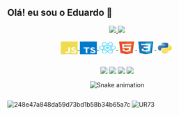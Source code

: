 ## Olá! eu sou o Eduardo 🖖
<div align="center">
  <a href="https://github.com/gudangnin">
  <img height="180em" src="https://github-readme-stats.vercel.app/api?username=gudangnin&show_icons=true&theme=dracula&include_all_commits=true&count_private=true"/>
  <img height="180em" src="https://github-readme-stats.vercel.app/api/top-langs/?username=gudangnin&layout=compact&langs_count=7&theme=dracula"/>
</div>
  
<div align="center" style="display: inline_block"><br>
  <img align="center" alt="edu-Js" height="30" width="40" src="https://raw.githubusercontent.com/devicons/devicon/master/icons/javascript/javascript-plain.svg">
  <img align="center" alt="edu-Ts" height="30" width="40" src="https://raw.githubusercontent.com/devicons/devicon/master/icons/typescript/typescript-plain.svg">
  <img align="center" alt="edu-React" height="30" width="40" src="https://raw.githubusercontent.com/devicons/devicon/master/icons/react/react-original.svg">
  <img align="center" alt="edu-HTML" height="30" width="40" src="https://raw.githubusercontent.com/devicons/devicon/master/icons/html5/html5-original.svg">
  <img align="center" alt="edu-CSS" height="30" width="40" src="https://raw.githubusercontent.com/devicons/devicon/master/icons/css3/css3-original.svg">
  <img align="center" alt="edu-Python" height="30" width="40" src="https://raw.githubusercontent.com/devicons/devicon/master/icons/python/python-original.svg">
</div>

  ##
  
<div align="center"> 
  <a href="https://www.instagram.com/gudangnin/" target="_blank"><img src="https://img.shields.io/badge/-Instagram-%23E4405F?style=for-the-badge&logo=instagram&logoColor=white" target="_blank"></a>
 <a href="https://discord.com/channels/983439747101904937/983439747550679071" target="_blank"><img src="https://img.shields.io/badge/Discord-7289DA?style=for-the-badge&logo=discord&logoColor=white" target="_blank"></a> 
  <a href = "mailto:eduardo.guadagnin15@gmail.com"><img src="https://img.shields.io/badge/-Gmail-%23333?style=for-the-badge&logo=gmail&logoColor=white" target="_blank"></a>
  <a href="https://www.linkedin.com/in/eduardo-guadagnin-a7362b216/" target="_blank"><img src="https://img.shields.io/badge/-LinkedIn-%230077B5?style=for-the-badge&logo=linkedin&logoColor=white" target="_blank"></a> 
 
  ![Snake animation](https://github.com/gudangnin/gudangnin/blob/output/github-contribution-grid-snake.svg)
 
</div>
<div style="display: inline-block">  
  
  ![248e47a848da59d73bd1b58b34b65a7c](https://user-images.githubusercontent.com/87342098/172219456-cfc7efba-34cd-44f7-b433-565e597f7657.gif)
  ![UR73](https://user-images.githubusercontent.com/87342098/172218007-2501afc7-7878-4dbb-ac07-f88eaf5fb465.gif)  
  
 </div>
  

